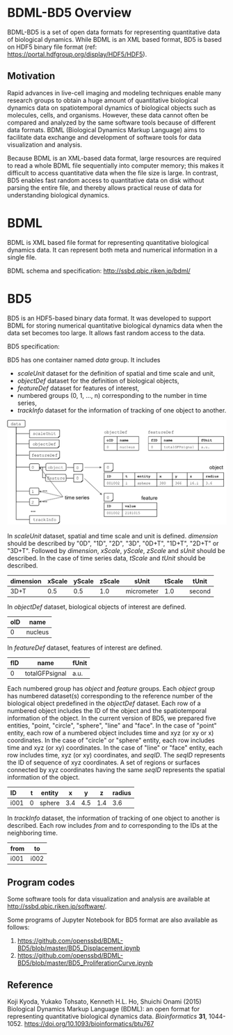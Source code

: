 # BDML-BD5 Overview
BDML-BD5 is a set of open data formats for representing quantitative data of biological dynamics. While BDML is an XML based format, BD5 is based on HDF5 binary file format (ref: https://portal.hdfgroup.org/display/HDF5/HDF5).

## Motivation
Rapid advances in live-cell imaging and modeling techniques enable many research groups to obtain a huge amount of quantitative biological dynamics data on spatiotemporal dynamics of biological objects such as molecules, cells, and organisms. However, these data cannot often be compared and analyzed by the same software tools because of different data formats. BDML (Biological Dynamics Markup Language) aims to facilitate data exchange and development of software tools for data visualization and analysis. 

Because BDML is an XML-based data format, large resources are required to read a whole BDML file sequentially into computer memory; this makes it difficult to access quantitative data when the file size is large. In contrast, BD5 enables fast random access to quantitative data on disk without parsing the entire file, and thereby allows practical reuse of data for understanding biological dynamics.

# BDML
BDML is XML based file format for representing quantitative biological dynamics data. It can represent both meta and numerical information in a single file. 

BDML schema and specification: <http://ssbd.qbic.riken.jp/bdml/>   

# BD5
BD5 is an HDF5-based binary data format. It was developed to support BDML for storing numerical quantitative biological dynamics data when the data set becomes too large. It allows fast random access to the data.

BD5 specification:

 BD5 has one container named *data* group. It includes
  * *scaleUnit* dataset for the definition of spatial and time scale and unit,
  * *objectDef* dataset for the definition of biological objects,
  * *featureDef* dataset for features of interest,
  * numbered groups (0, 1, ..., n) corresponding to the number in time series,
  * *trackInfo* dataset for the information of tracking of one object to another.

![Overview of BD5 data format](BD5Overview.png)

In *scaleUnit* dataset, spatial and time scale and unit is defined. *dimension* should be described by "0D", "1D", "2D", "3D", "0D+T", "1D+T", "2D+T" or "3D+T". Followed by *dimension*, *xScale*, *yScale*, *zScale* and *sUnit* should be described. In the case of time series data, *tScale* and *tUnit* should be described.

|dimension |xScale |yScale |zScale |sUnit      |tScale |tUnit  |
|:---------|-------|-------|-------|-----------|-------|-------|
|3D+T      |0.5    |0.5    |1.0    |micrometer |1.0    |second |

In *objectDef* dataset, biological objects of interest are defined.

|oID   |name    |
|:-----|--------|
|0     |nucleus |

In *featureDef* dataset, features of interest are defined.

|fID   |name           |fUnit    |
|:-----|---------------|---------|
|0     |totalGFPsignal |a.u.     |

Each numbered group has *object* and *feature* groups. Each *object* group has numbered dataset(s) corresponding to the reference number of the biological object predefined in the *objectDef* dataset. Each row of a numbered object includes the ID of the object and the spatiotemporal information of the object. In the current version of BD5, we prepared five entities, "point, "circle", "sphere", "line" and "face". In the case of "point" entity, each row of a numbered object includes time and xyz (or xy or x) coordinates. In the case of "circle" or "sphere" entity, each row includes time and xyz (or xy) coordinates. In the case of "line" or "face" entity, each row includes time, xyz (or xy) coordinates, and *seqID*. The *seqID* represents the ID of sequence of xyz coordinates. A set of regions or surfaces connected by xyz coordinates having the same *seqID*  represents the spatial information of the object.

|ID    |t  |entity  |x    |y    |z    |radius   |
|:-----|---|--------|-----|-----|-----|---------|
|i001  |0  |sphere  |3.4  |4.5  |1.4  |3.6      |

In *trackInfo* dataset, the information of tracking of one object to another is described. Each row includes *from* and *to* corresponding to the IDs at the neighboring time.

|from  |to   |
|:-----|-----|
|i001  |i002 |

## Program codes
Some software tools for data visualization and analysis are available at <http://ssbd.qbic.riken.jp/software/>.

Some programs of Jupyter Notebook for BD5 format are also available as follows:

1. <https://github.com/openssbd/BDML-BD5/blob/master/BD5_Displacement.ipynb>  
2. <https://github.com/openssbd/BDML-BD5/blob/master/BD5_ProliferationCurve.ipynb>

## Reference
Koji Kyoda, Yukako Tohsato, Kenneth H.L. Ho, Shuichi Onami (2015) Biological Dynamics Markup Language (BDML): an open format for representing quantitative biological dynamics data. *Bioinformatics* **31**, 1044-1052. https://doi.org/10.1093/bioinformatics/btu767
